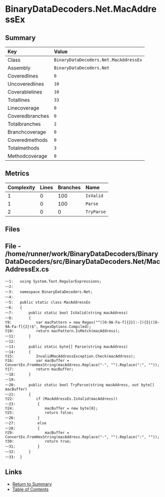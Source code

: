 ﻿# BinaryDataDecoders.Net.MacAddressEx

## Summary

| Key             | Value                                 |
| :-------------- | :------------------------------------ |
| Class           | `BinaryDataDecoders.Net.MacAddressEx` |
| Assembly        | `BinaryDataDecoders.Net`              |
| Coveredlines    | `0`                                   |
| Uncoveredlines  | `10`                                  |
| Coverablelines  | `10`                                  |
| Totallines      | `33`                                  |
| Linecoverage    | `0`                                   |
| Coveredbranches | `0`                                   |
| Totalbranches   | `2`                                   |
| Branchcoverage  | `0`                                   |
| Coveredmethods  | `0`                                   |
| Totalmethods    | `3`                                   |
| Methodcoverage  | `0`                                   |

## Metrics

| Complexity | Lines | Branches | Name       |
| :--------- | :---- | :------- | :--------- |
| 1          | 0     | 100      | `IsValid`  |
| 1          | 0     | 100      | `Parse`    |
| 2          | 0     | 0        | `TryParse` |

## Files

## File - /home/runner/work/BinaryDataDecoders/BinaryDataDecoders/src/BinaryDataDecoders.Net/MacAddressEx.cs

```CSharp
〰1:   using System.Text.RegularExpressions;
〰2:   
〰3:   namespace BinaryDataDecoders.Net;
〰4:   
〰5:   public static class MacAddressEx
〰6:   {
〰7:       public static bool IsValid(string macAddress)
〰8:       {
‼9:           var macPattern = new Regex("^([0-9A-Fa-f]{2}[:-]){5}([0-9A-Fa-f]{2})$", RegexOptions.Compiled);
‼10:          return macPattern.IsMatch(macAddress);
〰11:      }
〰12:  
〰13:      public static byte[] Parse(string macAddress)
〰14:      {
‼15:          InvalidMacAddressException.Check(macAddress);
‼16:          var macBuffer = ConvertEx.FromHexString(macAddress.Replace("-", "").Replace(":", ""));
‼17:          return macBuffer;
〰18:      }
〰19:  
〰20:      public static bool TryParse(string macAddress, out byte[] macBuffer)
〰21:      {
‼22:          if (MacAddressEx.IsValid(macAddress))
〰23:          {
‼24:              macBuffer = new byte[0];
‼25:              return false;
〰26:          }
〰27:          else
〰28:          {
‼29:              macBuffer = ConvertEx.FromHexString(macAddress.Replace("-", "").Replace(":", ""));
‼30:              return true;
〰31:          }
〰32:      }
〰33:  }
```

## Links

* [Return to Summary](Summary.md)
* [Table of Contents](../TOC.md)

